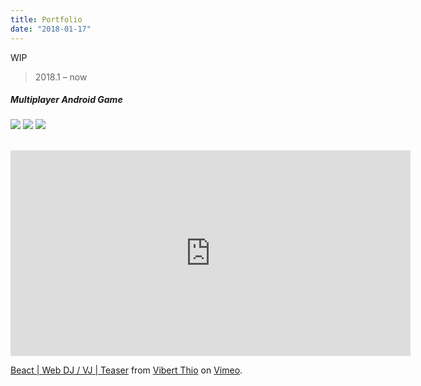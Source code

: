 ```yaml
---
title: Portfolio
date: "2018-01-17"
---
```


WIP

> 2018.1 – now

##### Multiplayer Android Game
![](../game_main.jpg)
![](./game_main.jpg)
![](../portfolio/classy.png)

<br>

<iframe src="https://player.vimeo.com/video/226318485" width="640" height="329" frameborder="0" webkitallowfullscreen mozallowfullscreen allowfullscreen></iframe>
<p><a href="https://vimeo.com/226318485">Beact | Web DJ / VJ | Teaser</a> from <a href="https://vimeo.com/user56788864">Vibert Thio</a> on <a href="https://vimeo.com">Vimeo</a>.</p>


